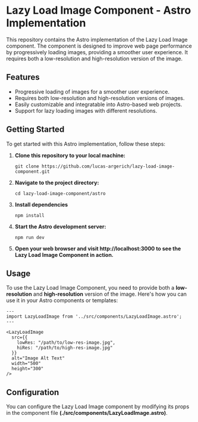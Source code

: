 # Lazy Load Image Component - Astro Implementation

This repository contains the Astro implementation of the Lazy Load Image component. The component is designed to improve web page performance by progressively loading images, providing a smoother user experience. It requires both a low-resolution and high-resolution version of the image.

## Features

- Progressive loading of images for a smoother user experience.
- Requires both low-resolution and high-resolution versions of images.
- Easily customizable and integratable into Astro-based web projects.
- Support for lazy loading images with different resolutions.

## Getting Started

To get started with this Astro implementation, follow these steps:

1. **Clone this repository to your local machine:**
   ```
   git clone https://github.com/lucas-argerich/lazy-load-image-component.git
   ```
   
2. **Navigate to the project directory:**
   ```
   cd lazy-load-image-component/astro
   ```

3. **Install dependencies**
   ```
   npm install
   ```

4. **Start the Astro development server:**
    ```
    npm run dev
    ```

5. **Open your web browser and visit http://localhost:3000 to see the Lazy Load Image Component in action.**

## Usage
To use the Lazy Load Image Component, you need to provide both a **low-resolution** and **high-resolution** version of the image. Here's how you can use it in your Astro components or templates:

```
---
import LazyLoadImage from '../src/components/LazyLoadImage.astro';
---

<LazyLoadImage
  src={{
    lowRes: "/path/to/low-res-image.jpg",
    hiRes: "/path/to/high-res-image.jpg"
  }}
  alt="Image Alt Text"
  width="500"
  height="300"
/>
```

## Configuration
You can configure the Lazy Load Image component by modifying its props in the component file **(./src/components/LazyLoadImage.astro)**.